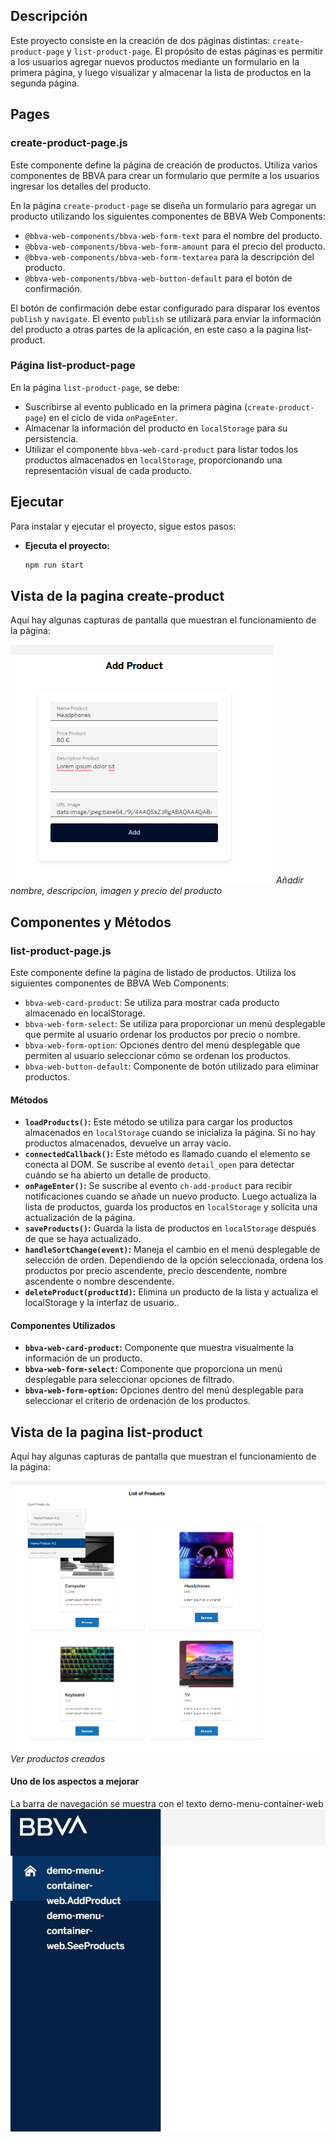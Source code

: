 

## Descripción

Este proyecto consiste en la creación de dos páginas distintas: `create-product-page` y `list-product-page`. El propósito de estas páginas es permitir a los usuarios agregar nuevos productos mediante un formulario en la primera página, y luego visualizar y almacenar la lista de productos en la segunda página.

## Pages

### create-product-page.js

Este componente define la página de creación de productos. Utiliza varios componentes de BBVA para crear un formulario que permite a los usuarios ingresar los detalles del producto.


En la página `create-product-page` se diseña un formulario para agregar un producto utilizando los siguientes componentes de BBVA Web Components:

- `@bbva-web-components/bbva-web-form-text` para el nombre del producto.
- `@bbva-web-components/bbva-web-form-amount` para el precio del producto.
- `@bbva-web-components/bbva-web-form-textarea` para la descripción del producto.
- `@bbva-web-components/bbva-web-button-default` para el botón de confirmación.

El botón de confirmación debe estar configurado para disparar los eventos `publish` y `navigate`. El evento `publish` se utilizará para enviar la información del producto a otras partes de la aplicación, en este caso a la pagina list-product.

### Página list-product-page

En la página `list-product-page`, se debe:

- Suscribirse al evento publicado en la primera página (`create-product-page`) en el ciclo de vida `onPageEnter`.
- Almacenar la información del producto en `localStorage` para su persistencia.
- Utilizar el componente `bbva-web-card-product` para listar todos los productos almacenados en `localStorage`, proporcionando una representación visual de cada producto.


## Ejecutar

Para instalar y ejecutar el proyecto, sigue estos pasos:

- **Ejecuta el proyecto:**

    ```bash
    npm run start
    ```

## Vista de la pagina create-product

Aquí hay algunas capturas de pantalla que muestran el funcionamiento de la página:


![Crear Producto](/images/AddProduct.png)
*Añadir nombre, descripcion, imagen y precio del producto*




## Componentes y Métodos

### list-product-page.js

Este componente define la página de listado de productos. Utiliza los siguientes componentes de BBVA Web Components:

- `bbva-web-card-product`: Se utiliza para mostrar cada producto almacenado en localStorage.
- `bbva-web-form-select`: Se utiliza para proporcionar un menú desplegable que permite al usuario ordenar los productos por precio o nombre.
- `bbva-web-form-option`: Opciones dentro del menú desplegable que permiten al usuario seleccionar cómo se ordenan los productos.
- `bbva-web-button-default`: Componente de botón utilizado para eliminar productos.

#### Métodos

- **`loadProducts()`:** Este método se utiliza para cargar los productos almacenados en `localStorage` cuando se inicializa la página. Si no hay productos almacenados, devuelve un array vacío.
- **`connectedCallback()`:** Este método es llamado cuando el elemento se conecta al DOM. Se suscribe al evento `detail_open` para detectar cuándo se ha abierto un detalle de producto.
- **`onPageEnter()`:** Se suscribe al evento `ch-add-product` para recibir notificaciones cuando se añade un nuevo producto. Luego actualiza la lista de productos, guarda los productos en `localStorage` y solicita una actualización de la página.
- **`saveProducts()`:** Guarda la lista de productos en `localStorage` después de que se haya actualizado.
- **`handleSortChange(event)`:** Maneja el cambio en el menú desplegable de selección de orden. Dependiendo de la opción seleccionada, ordena los productos por precio ascendente, precio descendente, nombre ascendente o nombre descendente.
- **`deleteProduct(productId)`:** Elimina un producto de la lista y actualiza el localStorage y la interfaz de usuario..

#### Componentes Utilizados

- **`bbva-web-card-product`:** Componente que muestra visualmente la información de un producto.
- **`bbva-web-form-select`:** Componente que proporciona un menú desplegable para seleccionar opciones de filtrado.
- **`bbva-web-form-option`:** Opciones dentro del menú desplegable para seleccionar el criterio de ordenación de los productos.

## Vista de la pagina list-product

Aquí hay algunas capturas de pantalla que muestran el funcionamiento de la página:


![Ver Productos](/images/ListProducts.png)
*Ver productos creados*
#### Uno de los aspectos a mejorar

La barra de navegación se muestra con el texto demo-menu-container-web
![Sidebar](/images/SideBar.jpeg)